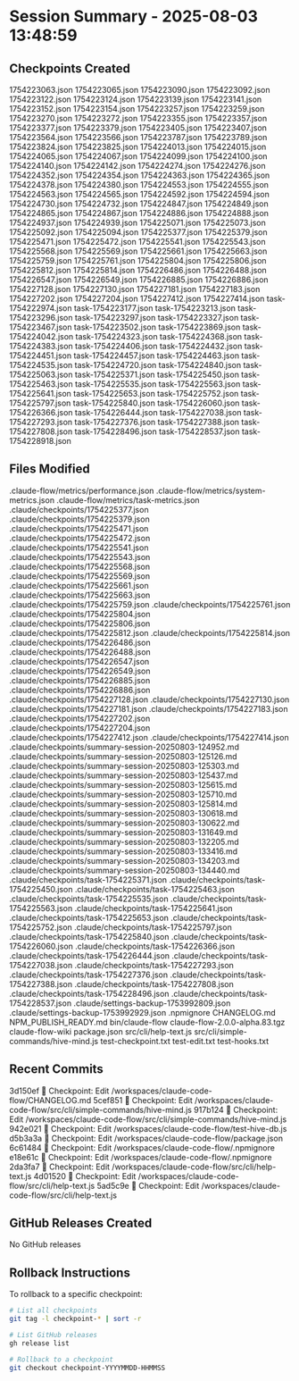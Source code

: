 # Session Summary - 2025-08-03 13:48:59

## Checkpoints Created
1754223063.json
1754223065.json
1754223090.json
1754223092.json
1754223122.json
1754223124.json
1754223139.json
1754223141.json
1754223152.json
1754223154.json
1754223257.json
1754223259.json
1754223270.json
1754223272.json
1754223355.json
1754223357.json
1754223377.json
1754223379.json
1754223405.json
1754223407.json
1754223564.json
1754223566.json
1754223787.json
1754223789.json
1754223824.json
1754223825.json
1754224013.json
1754224015.json
1754224065.json
1754224067.json
1754224099.json
1754224100.json
1754224140.json
1754224142.json
1754224274.json
1754224276.json
1754224352.json
1754224354.json
1754224363.json
1754224365.json
1754224378.json
1754224380.json
1754224553.json
1754224555.json
1754224563.json
1754224565.json
1754224592.json
1754224594.json
1754224730.json
1754224732.json
1754224847.json
1754224849.json
1754224865.json
1754224867.json
1754224886.json
1754224888.json
1754224937.json
1754224939.json
1754225071.json
1754225073.json
1754225092.json
1754225094.json
1754225377.json
1754225379.json
1754225471.json
1754225472.json
1754225541.json
1754225543.json
1754225568.json
1754225569.json
1754225661.json
1754225663.json
1754225759.json
1754225761.json
1754225804.json
1754225806.json
1754225812.json
1754225814.json
1754226486.json
1754226488.json
1754226547.json
1754226549.json
1754226885.json
1754226886.json
1754227128.json
1754227130.json
1754227181.json
1754227183.json
1754227202.json
1754227204.json
1754227412.json
1754227414.json
task-1754222974.json
task-1754223177.json
task-1754223213.json
task-1754223296.json
task-1754223297.json
task-1754223327.json
task-1754223467.json
task-1754223502.json
task-1754223869.json
task-1754224042.json
task-1754224323.json
task-1754224368.json
task-1754224383.json
task-1754224406.json
task-1754224432.json
task-1754224451.json
task-1754224457.json
task-1754224463.json
task-1754224535.json
task-1754224720.json
task-1754224840.json
task-1754225063.json
task-1754225371.json
task-1754225450.json
task-1754225463.json
task-1754225535.json
task-1754225563.json
task-1754225641.json
task-1754225653.json
task-1754225752.json
task-1754225797.json
task-1754225840.json
task-1754226060.json
task-1754226366.json
task-1754226444.json
task-1754227038.json
task-1754227293.json
task-1754227376.json
task-1754227388.json
task-1754227808.json
task-1754228496.json
task-1754228537.json
task-1754228918.json

## Files Modified
.claude-flow/metrics/performance.json
.claude-flow/metrics/system-metrics.json
.claude-flow/metrics/task-metrics.json
.claude/checkpoints/1754225377.json
.claude/checkpoints/1754225379.json
.claude/checkpoints/1754225471.json
.claude/checkpoints/1754225472.json
.claude/checkpoints/1754225541.json
.claude/checkpoints/1754225543.json
.claude/checkpoints/1754225568.json
.claude/checkpoints/1754225569.json
.claude/checkpoints/1754225661.json
.claude/checkpoints/1754225663.json
.claude/checkpoints/1754225759.json
.claude/checkpoints/1754225761.json
.claude/checkpoints/1754225804.json
.claude/checkpoints/1754225806.json
.claude/checkpoints/1754225812.json
.claude/checkpoints/1754225814.json
.claude/checkpoints/1754226486.json
.claude/checkpoints/1754226488.json
.claude/checkpoints/1754226547.json
.claude/checkpoints/1754226549.json
.claude/checkpoints/1754226885.json
.claude/checkpoints/1754226886.json
.claude/checkpoints/1754227128.json
.claude/checkpoints/1754227130.json
.claude/checkpoints/1754227181.json
.claude/checkpoints/1754227183.json
.claude/checkpoints/1754227202.json
.claude/checkpoints/1754227204.json
.claude/checkpoints/1754227412.json
.claude/checkpoints/1754227414.json
.claude/checkpoints/summary-session-20250803-124952.md
.claude/checkpoints/summary-session-20250803-125126.md
.claude/checkpoints/summary-session-20250803-125303.md
.claude/checkpoints/summary-session-20250803-125437.md
.claude/checkpoints/summary-session-20250803-125615.md
.claude/checkpoints/summary-session-20250803-125710.md
.claude/checkpoints/summary-session-20250803-125814.md
.claude/checkpoints/summary-session-20250803-130618.md
.claude/checkpoints/summary-session-20250803-130622.md
.claude/checkpoints/summary-session-20250803-131649.md
.claude/checkpoints/summary-session-20250803-132205.md
.claude/checkpoints/summary-session-20250803-133416.md
.claude/checkpoints/summary-session-20250803-134203.md
.claude/checkpoints/summary-session-20250803-134440.md
.claude/checkpoints/task-1754225371.json
.claude/checkpoints/task-1754225450.json
.claude/checkpoints/task-1754225463.json
.claude/checkpoints/task-1754225535.json
.claude/checkpoints/task-1754225563.json
.claude/checkpoints/task-1754225641.json
.claude/checkpoints/task-1754225653.json
.claude/checkpoints/task-1754225752.json
.claude/checkpoints/task-1754225797.json
.claude/checkpoints/task-1754225840.json
.claude/checkpoints/task-1754226060.json
.claude/checkpoints/task-1754226366.json
.claude/checkpoints/task-1754226444.json
.claude/checkpoints/task-1754227038.json
.claude/checkpoints/task-1754227293.json
.claude/checkpoints/task-1754227376.json
.claude/checkpoints/task-1754227388.json
.claude/checkpoints/task-1754227808.json
.claude/checkpoints/task-1754228496.json
.claude/checkpoints/task-1754228537.json
.claude/settings-backup-1753992809.json
.claude/settings-backup-1753992929.json
.npmignore
CHANGELOG.md
NPM_PUBLISH_READY.md
bin/claude-flow
claude-flow-2.0.0-alpha.83.tgz
claude-flow-wiki
package.json
src/cli/help-text.js
src/cli/simple-commands/hive-mind.js
test-checkpoint.txt
test-edit.txt
test-hooks.txt

## Recent Commits
3d150ef 🔖 Checkpoint: Edit /workspaces/claude-code-flow/CHANGELOG.md
5cef851 🔖 Checkpoint: Edit /workspaces/claude-code-flow/src/cli/simple-commands/hive-mind.js
917b124 🔖 Checkpoint: Edit /workspaces/claude-code-flow/src/cli/simple-commands/hive-mind.js
942e021 🔖 Checkpoint: Edit /workspaces/claude-code-flow/test-hive-db.js
d5b3a3a 🔖 Checkpoint: Edit /workspaces/claude-code-flow/package.json
6c61484 🔖 Checkpoint: Edit /workspaces/claude-code-flow/.npmignore
e18e61c 🔖 Checkpoint: Edit /workspaces/claude-code-flow/.npmignore
2da3fa7 🔖 Checkpoint: Edit /workspaces/claude-code-flow/src/cli/help-text.js
4d01520 🔖 Checkpoint: Edit /workspaces/claude-code-flow/src/cli/help-text.js
5ad5c9e 🔖 Checkpoint: Edit /workspaces/claude-code-flow/src/cli/help-text.js

## GitHub Releases Created
No GitHub releases

## Rollback Instructions
To rollback to a specific checkpoint:
```bash
# List all checkpoints
git tag -l checkpoint-* | sort -r

# List GitHub releases
gh release list

# Rollback to a checkpoint
git checkout checkpoint-YYYYMMDD-HHMMSS
```
